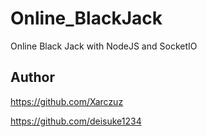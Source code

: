 # Online_BlackJack
Online Black Jack with NodeJS and SocketIO
## Author
https://github.com/Xarczuz

https://github.com/deisuke1234
